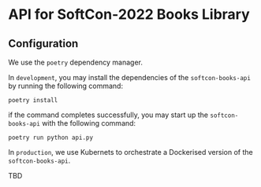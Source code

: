 # API for SoftCon-2022 Books Library

## Configuration

We use the `poetry` dependency manager. 

In `development`, you may install the dependencies of the `softcon-books-api` by running the following command:

```poetry install```

if the command completes successfully, you may start up the `softcon-books-api` with the following command:

```poetry run python api.py```

In `production`, we use Kubernets to orchestrate a Dockerised version of the `softcon-books-api`. 

TBD